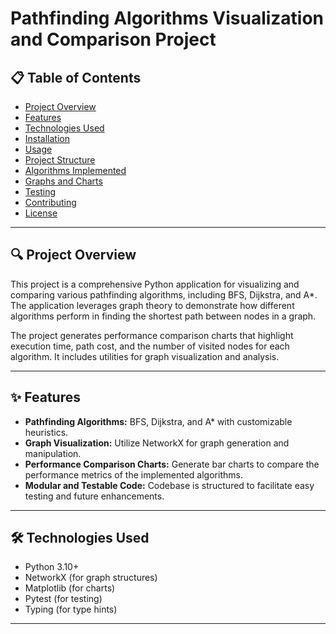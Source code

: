 # Pathfinding Algorithms Visualization and Comparison Project

## 📋 Table of Contents
- [Project Overview](#project-overview)
- [Features](#features)
- [Technologies Used](#technologies-used)
- [Installation](#installation)
- [Usage](#usage)
- [Project Structure](#project-structure)
- [Algorithms Implemented](#algorithms-implemented)
- [Graphs and Charts](#graphs-and-charts)
- [Testing](#testing)
- [Contributing](#contributing)
- [License](#license)

---

## 🔍 Project Overview
This project is a comprehensive Python application for visualizing and comparing various pathfinding algorithms, including BFS, Dijkstra, and A*. The application leverages graph theory to demonstrate how different algorithms perform in finding the shortest path between nodes in a graph.

The project generates performance comparison charts that highlight execution time, path cost, and the number of visited nodes for each algorithm. It includes utilities for graph visualization and analysis.

---

## ✨ Features
- **Pathfinding Algorithms:** BFS, Dijkstra, and A* with customizable heuristics.
- **Graph Visualization:** Utilize NetworkX for graph generation and manipulation.
- **Performance Comparison Charts:** Generate bar charts to compare the performance metrics of the implemented algorithms.
- **Modular and Testable Code:** Codebase is structured to facilitate easy testing and future enhancements.

---

## 🛠️ Technologies Used
- Python 3.10+
- NetworkX (for graph structures)
- Matplotlib (for charts)
- Pytest (for testing)
- Typing (for type hints)

---

